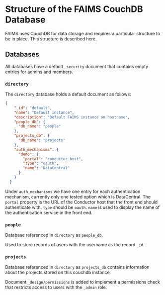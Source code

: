 # Structure of the FAIMS CouchDB Database

FAIMS uses CouchDB for data storage and requires a particular structure to be in
place. This structure is described here.

## Databases

All databases have a default `_security` document that contains empty entries
for admins and members.

### `directory`

The `directory` database holds a default document as follows:

```json
{
    "_id": "default",
    "name": "Default instance",
    "description": "Default FAIMS instance on hostname",
    "people_db": {
      "db_name": "people"
    },
    "projects_db": {
      "db_name": "projects"
    },
    "auth_mechanisms": {
      "demo": {
        "portal": "conductor_host",
        "type": "oauth",
        "name": "DataCentral"
      }
    }
  }
  ```

Under `auth_mechanisms` we have one entry for each authentication mechanism, currently only one 
tested option which is DataCentral.  The `portal` property is the URL of the Conductor host that
the front end should authenticate with.  `type` should be `oauth`.  `name` is used to display the name
of the authentication service in the front end.

### `people`

Database referenced in `directory` as `people_db`.

Used to store records of users with the username as the record `_id`.  

### `projects`

Database referenced in `directory` as `projects_db` contains information about the
projects stored on this couchdb instance.

Document `_design/permissions` is added to implement a permissions check that
restricts access to users with the `_admin` role.
